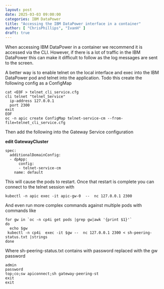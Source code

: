 ```yaml
---
layout: post
date: 2025-03-03 09:00:00
categories: IBM DataPower
title: "Accessing the IBM DataPower interface in a container"
author: [ "ChrisPhillips", "IvanH" ]
draft: true
---
```


When accessing IBM DataPower in a container we recommend it is  accessed via the CLI. However, if there is a lot of traffic in the IBM DataPower this can make it difficult to follow as the log messages are sent to the screen.

<!--more-->

A better way is to enable telnet on the local interface and exec into the IBM DataPower pod and telnet into the application. Todo this create the following config as a ConfigMap

```
cat <EOF > telnet_cli_service.cfg
cli telnet "telnet_Service"
  ip-address 127.0.0.1
  port 2300
exit
EOF
oc -n apic create ConfigMap telnet-service-cm --from-file=telnet_cli_service.cfg
```

Then add the following into the Gateway Service configuration

**edit GatewayCluster**
```
spec:
  additionalDomainConfig:
  - dpApp:
      config:
      - telnet-service-cm
    name: default
```

This will cause the pods to restart. Once that restart is complete you can connect to the telnet session with

```
kubectl -n apic exec -it apic-gw-0  --  nc 127.0.0.1 2300
```

And even run more complex commands against multiple pods with commands like

```
for gw in `oc -n cp4i get pods |grep gw|awk '{print $1}'`
do
  echo $gw
 kubectl -n cp4i  exec -it $gw --  nc 127.0.0.1 2300 < sh-peering-status.txt |strings
done
```

Where sh-peering-status.txt contains with password replaced with the gw password
```
admin
password
top;co;sw apiconnect;sh gateway-peering-st
exit
exit
```
